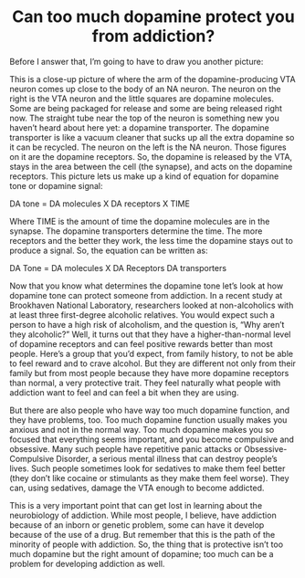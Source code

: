 <center><h1>Can too much dopamine protect you from addiction?</h1></center>

Before I answer that, I’m going to have to draw you another picture:

This is a close-up picture of where the arm of the dopamine-producing VTA neuron comes up close to the body of an NA neuron. The neuron on the right is the VTA neuron and the little squares are dopamine molecules. Some are being packaged for release and some are being released right now. The straight tube near the top of the neuron is something new you haven’t heard about here yet: a dopamine transporter. The dopamine transporter is like a vacuum cleaner that sucks up all the extra dopamine so it can be recycled. The neuron on the left is the NA neuron. Those figures on it are the dopamine receptors. So, the dopamine is released by the VTA, stays in the area between the cell (the synapse), and acts on the dopamine receptors. This picture lets us make up a kind of equation for dopamine tone or dopamine signal:

DA tone = DA molecules X DA receptors X TIME

Where TIME is the amount of time the dopamine molecules are in the synapse. The dopamine transporters determine the time. The more receptors and the better they work, the less time the dopamine stays out to produce a signal. So, the equation can be written as:

DA Tone = DA molecules X DA Receptors
			DA transporters

Now that you know what determines the dopamine tone let’s look at how dopamine tone can protect someone from addiction. In a recent study at Brookhaven National Laboratory, researchers looked at non-alcoholics with at least three first-degree alcoholic relatives. You would expect such a person to have a high risk of alcoholism, and the question is, “Why aren’t they alcoholic?” Well, it turns out that they have a higher-than-normal level of dopamine receptors and can feel positive rewards better than most people.  Here’s a group that you’d expect, from family history, to not be able to feel reward and to crave alcohol. But they are different not only from their family but from most people because they have more dopamine receptors than normal, a very protective trait. They feel naturally what people with addiction want to feel and can feel a bit when they are using.

But there are also people who have way too much dopamine function, and they have problems, too. Too much dopamine function usually makes you anxious and not in the normal way. Too much dopamine makes you so focused that everything seems important, and you become compulsive and obsessive. Many such people have repetitive panic attacks or Obsessive-Compulsive Disorder, a serious mental illness that can destroy people’s lives. Such people sometimes look for sedatives to make them feel better (they don’t like cocaine or stimulants as they make them feel worse). They can, using sedatives, damage the VTA enough to become addicted.

This is a very important point that can get lost in learning about the neurobiology of addiction. While most people, I believe, have addiction because of an inborn or genetic problem, some can have it develop because of the use of a drug. But remember that this is the path of the minority of people with addiction. So, the thing that is protective isn’t too much dopamine but the right amount of dopamine; too much can be a problem for developing addiction as well.
